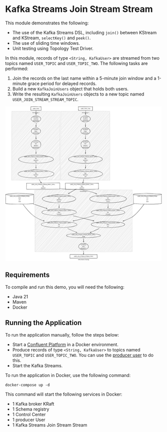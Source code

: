 # Kafka Streams Join Stream Stream

This module demonstrates the following:

- The use of the Kafka Streams DSL, including `join()` between KStream and KStream, `selectKey()` and `peek()`.
- The use of sliding time windows.
- Unit testing using Topology Test Driver.

In this module, records of type `<String, KafkaUser>` are streamed from two topics named `USER_TOPIC`
and `USER_TOPIC_TWO`.
The following tasks are performed:

1. Join the records on the last name within a 5-minute join window and a 1-minute grace period for delayed records.
2. Build a new `KafkaJoinUsers` object that holds both users.
3. Write the resulting `KafkaJoinUsers` objects to a new topic named `USER_JOIN_STREAM_STREAM_TOPIC`.

![topology.png](topology.png)

## Requirements

To compile and run this demo, you will need the following:

- Java 21
- Maven
- Docker

## Running the Application

To run the application manually, follow the steps below:

- Start a [Confluent Platform](https://docs.confluent.io/platform/current/quickstart/ce-docker-quickstart.html#step-1-download-and-start-cp) in a Docker environment.
- Produce records of type `<String, KafkaUser>` to topics named `USER_TOPIC` and `USER_TOPIC_TWO`. You can use the [producer user](../specific-producers/kafka-streams-producer-user) to do this.
- Start the Kafka Streams.

To run the application in Docker, use the following command:

```console
docker-compose up -d
```

This command will start the following services in Docker:

- 1 Kafka broker KRaft
- 1 Schema registry
- 1 Control Center
- 1 producer User
- 1 Kafka Streams Join Stream Stream
